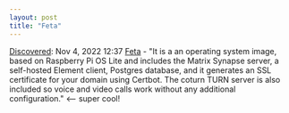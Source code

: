 ```yaml
---
layout: post
title: "Feta"
---
```

[Discovered](http://rolandtanglao.com/2020/07/29/p1-blogthis-checkvist-list-links-to-blog/): Nov 4, 2022 12:37   [Feta](https://www.feta.bz/) - "It is a an operating system image, based on Raspberry Pi OS Lite and includes the Matrix Synapse server, a self-hosted Element client, Postgres database, and it generates an SSL certificate for your domain using Certbot. The coturn TURN server is also included so voice and video calls work without any additional configuration." <-- super cool!
